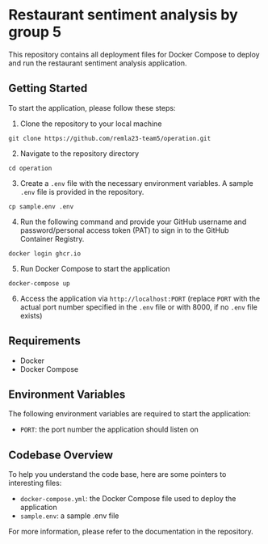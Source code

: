 # Restaurant sentiment analysis by group 5

This repository contains all deployment files for Docker Compose to deploy and run the restaurant sentiment analysis application.

## Getting Started

To start the application, please follow these steps:

1. Clone the repository to your local machine
```
git clone https://github.com/remla23-team5/operation.git
```
2. Navigate to the repository directory
```
cd operation
```
3. Create a `.env` file with the necessary environment variables. A sample `.env` file is provided in the repository.
```
cp sample.env .env
```
4. Run the following command and provide your GitHub username and password/personal access token (PAT) to sign in to the GitHub Container Registry.
```
docker login ghcr.io
```
5. Run Docker Compose to start the application
```
docker-compose up
```
6. Access the application via `http://localhost:PORT` (replace `PORT` with the actual port number specified in the `.env` file or with 8000, if no `.env` file exists)

## Requirements

- Docker
- Docker Compose

## Environment Variables

The following environment variables are required to start the application:

- `PORT`: the port number the application should listen on

## Codebase Overview

To help you understand the code base, here are some pointers to interesting files:

- `docker-compose.yml`: the Docker Compose file used to deploy the application
- `sample.env`: a sample .env file

For more information, please refer to the documentation in the repository.
